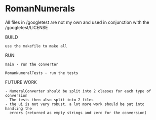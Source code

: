 # RomanNumerals

All files in /googletest are not my own and used in conjunction with the /googletest/LICENSE

BUILD

	use the makefile to make all
	
RUN

	main - run the converter
	
	RomanNumeralTests - run the tests
	
FUTURE WORK

	- NumeralConverter should be split into 2 classes for each type of conversion
	- The tests then also split into 2 files
	- the ui is not very robust, a lot more work should be put into handling the 
	  errors (returned as empty strings and zero for the conversion)
	  